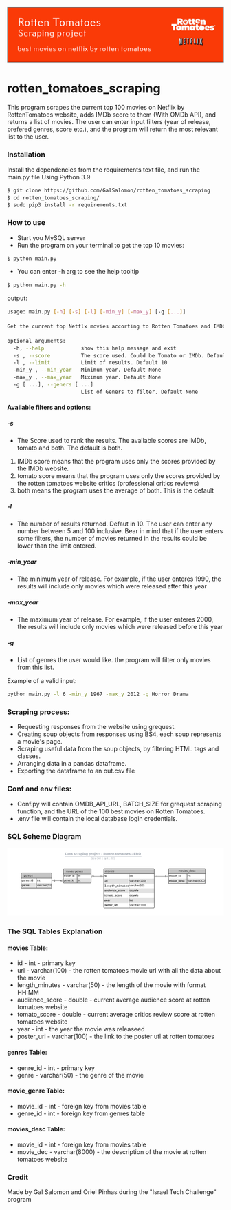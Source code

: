 ![img.png](img.png)


# rotten_tomatoes_scraping
This program scrapes the current top 100 movies on Netflix by RottenTomatoes website, adds IMDb score to them (With OMDb API), and returns a list of movies. The user can enter input filters (year of release, 
prefered genres, score etc.), and the program will return the most relevant list to the user.

### Installation

Install the dependencies from the requirements text file, and run the main.py file
Using Python 3.9
```sh
$ git clone https://github.com/GalSalomon/rotten_tomatoes_scraping
$ cd rotten_tomatoes_scraping/
$ sudo pip3 install -r requirements.txt
```

### How to use
* Start you MySQL server 
* Run the program on your terminal to get the top 10 movies:
```sh
$ python main.py 
```
* You can enter -h arg to see the help tooltip
```sh
$ python main.py -h
```
output:
```sh
usage: main.py [-h] [-s] [-l] [-min_y] [-max_y] [-g [...]]

Get the current top Netflx movies accorting to Rotten Tomatoes and IMDb.

optional arguments:
  -h, --help            show this help message and exit
  -s , --score          The score used. Could be Tomato or IMDb. Default is Both
  -l , --limit          Limit of results. Default 10
  -min_y , --min_year   Minimum year. Default None
  -max_y , --max_year   Miximum year. Default None
  -g [ ...], --geners [ ...]
                        List of Geners to filter. Default None

```
#### Available filters and options:

##### -s
* The Score used to rank the results. The available scores are IMDb, tomato and both.
The default is both.
1. IMDb score means that the program uses only the scores provided by the IMDb 
website.
2. tomato score means that the program uses only the scores provided by the rotten tomatoes 
website critics (professional critics reviews)
3.  both means the program uses the average of both. This is the default

##### -l
* The number of results returned. Defaut in 10. The user can enter any number between 5 and 100
inclusive. Bear in mind that if the user enters some filters, the number of movies returned 
in the results could be lower than the limit entered.

##### -min_year
* The minimum year of release. For example, if the user enteres 1990, the results will include 
only movies which were released after this year

##### -max_year
* The maximum year of release. For example, if the user enteres 2000, the results will include 
only movies which were released before this year

##### -g
* List of genres the user would like. the program will filter only movies from this list.

Example of a valid input:
```sh
python main.py -l 6 -min_y 1967 -max_y 2012 -g Horror Drama
```

### Scraping process:
* Requesting responses from the website using grequest.
* Creating soup objects from responses using BS4, each soup represents a movie's page.
* Scraping useful data from the soup objects, by filtering HTML tags and classes.
* Arranging data in a pandas dataframe.
* Exporting the dataframe to an out.csv file


### Conf and env files:
* Conf.py will contain OMDB_API_URL, BATCH_SIZE for grequest scraping function, and the URL of the 100 best movies on Rotten Tomatoes.
* .env file will contain the local database login credentials.


### SQL Scheme Diagram
![ERD.png](ERD.png)
### The SQL Tables Explanation

#### movies Table:
* id - int - primary key
* url - varchar(100) - the rotten tomatoes movie url with all the data about the movie
* length_minutes - varchar(50) - the length of the movie with format HH:MM
* audience_score - double - current average audience score at rotten tomatoes website
* tomato_score - double - current average critics review score at rotten tomatoes website
* year - int - the year the movie was releaseed
* poster_url - varchar(100) - the link to the poster utl at rotten tomatoes
#### genres Table:
* genre_id - int - primary key
* genre - varchar(50) - the genre of the movie
#### movie_genre Table:
* movie_id - int - foreign key from movies table
* genre_id - int - foreign key from genres table 
#### movies_desc Table:
* movie_id - int - foreign key from movies table
* movie_dec - varchar(8000) - the description of the movie at rotten tomatoes website



### Credit
Made by Gal Salomon and Oriel Pinhas during the "Israel Tech Challenge" program

